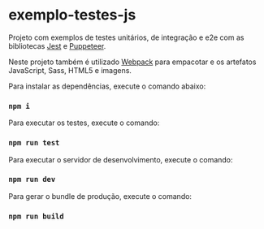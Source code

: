 # exemplo-testes-js

Projeto com exemplos de testes unitários, de integração e e2e com as bibliotecas
[Jest](https://jestjs.io/) e [Puppeteer](https://github.com/GoogleChrome/puppeteer).

Neste projeto também é utilizado [Webpack](https://webpack.js.org/) para empacotar e os artefatos JavaScript, Sass, HTML5 e imagens.

Para instalar as dependências, execute o comando abaixo:

### `npm i`

Para executar os testes, execute o comando:

### `npm run test`

Para executar o servidor de desenvolvimento, execute o comando:

### `npm run dev`

Para gerar o bundle de produção, execute o comando:

### `npm run build`